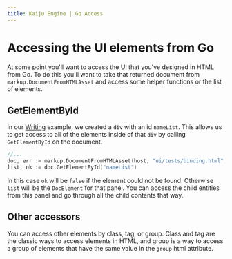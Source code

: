 ```yaml
---
title: Kaiju Engine | Go Access
---
```


# Accessing the UI elements from Go
At some point you'll want to access the UI that you've designed in HTML from Go. To do this you'll want to take that returned document from `markup.DocumentFromHTMLAsset` and access some helper functions or the list of elements.

## GetElementById
In our [Writing](writing.md) example, we created a `div` with an id `nameList`. This allows us to get access to all of the elements inside of that `div` by calling `GetElementById` on the document.

```go
//...
doc, err := markup.DocumentFromHTMLAsset(host, "ui/tests/binding.html", data, nil)
list, ok := doc.GetElementById("nameList")
```

In this case `ok` will be `false` if the element could not be found. Otherwise `list` will be the `DocElement` for that panel. You can access the child entities from this panel and go through all the child contents that way.

## Other accessors
You can access other elements by class, tag, or group. Class and tag are the classic ways to access elements in HTML, and group is a way to access a group of elements that have the same value in the `group` html attribute.
